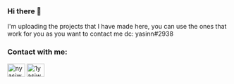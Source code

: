 ### Hi there 👋
I'm uploading the projects that I have made here, you can use the ones that work for you as you want to contact me dc: yasinn#2938
<h3 align="left">Contact with me:</h3>
<p align="left">
<a href="https://twitter.com/nyasiwn" target="blank"><img align="center" src="https://raw.githubusercontent.com/rahuldkjain/github-profile-readme-generator/master/src/images/icons/Social/twitter.svg" alt="nyasiwn" height="30" width="40" /></a>
<a href="https://instagram.com/1yasiwn" target="blank"><img align="center" src="https://raw.githubusercontent.com/rahuldkjain/github-profile-readme-generator/master/src/images/icons/Social/instagram.svg" alt="1yasiwn" height="30" width="40" /></a>
</p>

<!--
**yasiwn/yasiwn** is a ✨ _special_ ✨ repository because its `README.md` (this file) appears on your GitHub profile.

Here are some ideas to get you started:


-->

